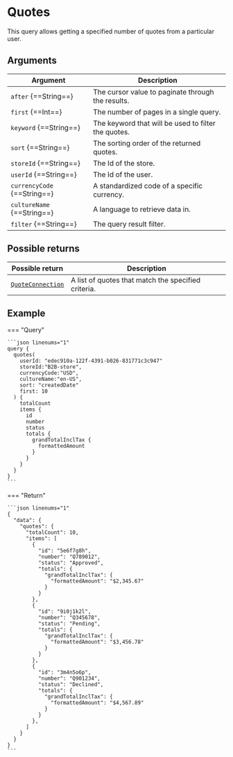 # Quotes

This query allows getting a specified number of quotes from a particular user.

## Arguments

| Argument                    | Description                                                                                           |
|-----------------------------|-------------------------------------------------------------------------------------------------------|
| `after` {==String==}        | The cursor value to paginate through the results.                                                     |
| `first` {==Int==}           | The number of pages in a single query.                                                                |
| `keyword` {==String==}      | The keyword that will be used to filter the quotes.                                                   |
| `sort` {==String==}         | The sorting order of the returned quotes.                                                             |
| `storeId` {==String==}      | The Id of the store.                                                                                  |
| `userId` {==String==}       | The Id of the user.                                                                                   |
| `currencyCode` {==String==} | A standardized code of a specific currency.                                                           |
| `cultureName` {==String==}  | A language to retrieve data in.                                                                       |
| `filter` {==String==}       | The query result filter.                                                                              |

## Possible returns

| Possible return                                          	              | Description                                             |
|-----------------------------------------------------------------------	|-------------------------------------------------------	|
| [`QuoteConnection`](../objects/-----------------------------)           |  A list of quotes that match the specified criteria.   	|

## Example

=== "Query"

    ```json linenums="1"
    query {
      quotes(
        userId: "edec910a-122f-4391-b026-831771c3c947"
        storeId:"B2B-store",
        currencyCode:"USD",
        cultureName:"en-US",
        sort: "createdDate"
        first: 10
      ) {
        totalCount
        items {
          id
          number
          status
          totals {
            grandTotalInclTax {
              formattedAmount
            }
          }
        }
      }
    }
    ```

=== "Return"

    ```json linenums="1"
    {
      "data": {
        "quotes": {
          "totalCount": 10,
          "items": [
            {
              "id": "5e6f7g8h",
              "number": "Q789012",
              "status": "Approved",
              "totals": {
                "grandTotalInclTax": {
                  "formattedAmount": "$2,345.67"
                }
              }
            },
            {
              "id": "9i0j1k2l",
              "number": "Q345678",
              "status": "Pending",
              "totals": {
                "grandTotalInclTax": {
                  "formattedAmount": "$3,456.78"
                }
              }
            },
            {
              "id": "3m4n5o6p",
              "number": "Q901234",
              "status": "Declined",
              "totals": {
                "grandTotalInclTax": {
                  "formattedAmount": "$4,567.89"
                }
              }
            },
          ]
        }
      }
    }
    ```